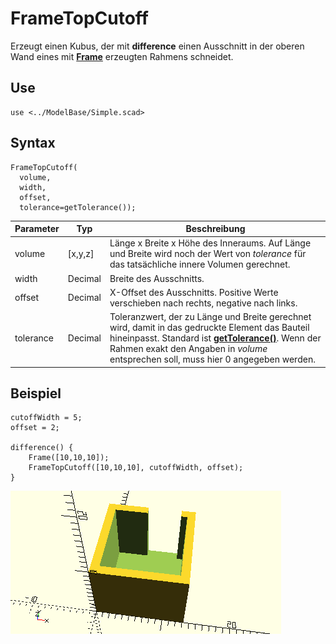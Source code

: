 # FrameTopCutoff

Erzeugt einen Kubus, der mit __difference__ einen Ausschnitt in der oberen Wand eines mit [__Frame__](Frame.md) erzeugten Rahmens schneidet.

## Use
```
use <../ModelBase/Simple.scad>
```

## Syntax
```
FrameTopCutoff(
  volume,
  width,
  offset,
  tolerance=getTolerance());
```

| Parameter | Typ | Beschreibung |
| ------ | ------ | ------ |
| volume | \[x,y,z] | Länge x Breite x Höhe des Inneraums. Auf Länge und Breite wird noch der Wert von *tolerance* für das tatsächliche innere Volumen gerechnet. |
| width | Decimal | Breite des Ausschnitts. |
| offset | Decimal | X-Offset des Ausschnitts. Positive Werte verschieben nach rechts, negative nach links. |
| tolerance | Decimal | Toleranzwert, der zu Länge und Breite gerechnet wird, damit in das gedruckte Element das Bauteil hineinpasst. Standard ist [__getTolerance()__](../Base/getTolerance.md). Wenn der Rahmen exakt den Angaben in *volume* entsprechen soll, muss hier 0 angegeben werden. |

## Beispiel

```
cutoffWidth = 5;
offset = 2;

difference() {
    Frame([10,10,10]);
    FrameTopCutoff([10,10,10], cutoffWidth, offset);
}
```

![Mit offset](../../images/SimpleTestFrameTopCutoff_1.png)